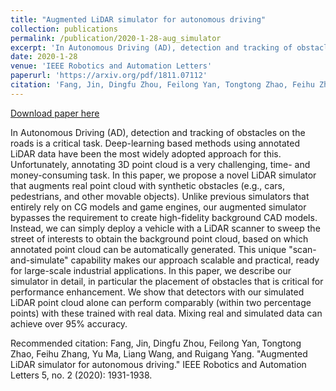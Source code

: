 ```yaml
---
title: "Augmented LiDAR simulator for autonomous driving"
collection: publications
permalink: /publication/2020-1-28-aug_simulator
excerpt: 'In Autonomous Driving (AD), detection and tracking of obstacles on the roads is a critical task. Deep-learning based methods using annotated LiDAR data have been the most widely adopted approach for this. Unfortunately, annotating 3D point cloud is a very challenging, time- and money-consuming task. In this paper, we propose a novel LiDAR simulator that augments real point cloud with synthetic obstacles (e.g., cars, pedestrians, and other movable objects). Unlike previous simulators that entirely rely on CG models and game engines, our augmented simulator bypasses the requirement to create high-fidelity background CAD models. Instead, we can simply deploy a vehicle with a LiDAR scanner to sweep the street of interests to obtain the background point cloud, based on which annotated point cloud can be automatically generated. This unique &quot;scan-and-simulate&quot; capability makes our approach scalable and practical, ready for large-scale industrial applications. In this paper, we describe our simulator in detail, in particular the placement of obstacles that is critical for performance enhancement. We show that detectors with our simulated LiDAR point cloud alone can perform comparably (within two percentage points) with these trained with real data. Mixing real and simulated data can achieve over 95% accuracy.'
date: 2020-1-28
venue: 'IEEE Robotics and Automation Letters'
paperurl: 'https://arxiv.org/pdf/1811.07112'
citation: 'Fang, Jin, Dingfu Zhou, Feilong Yan, Tongtong Zhao, Feihu Zhang, Yu Ma, Liang Wang, and Ruigang Yang. &quot;Augmented LiDAR simulator for autonomous driving.&quot; IEEE Robotics and Automation Letters 5, no. 2 (2020): 1931-1938.'
---
```


<a href='https://arxiv.org/pdf/1811.07112'>Download paper here</a>

In Autonomous Driving (AD), detection and tracking of obstacles on the roads is a critical task. Deep-learning based methods using annotated LiDAR data have been the most widely adopted approach for this. Unfortunately, annotating 3D point cloud is a very challenging, time- and money-consuming task. In this paper, we propose a novel LiDAR simulator that augments real point cloud with synthetic obstacles (e.g., cars, pedestrians, and other movable objects). Unlike previous simulators that entirely rely on CG models and game engines, our augmented simulator bypasses the requirement to create high-fidelity background CAD models. Instead, we can simply deploy a vehicle with a LiDAR scanner to sweep the street of interests to obtain the background point cloud, based on which annotated point cloud can be automatically generated. This unique &quot;scan-and-simulate&quot; capability makes our approach scalable and practical, ready for large-scale industrial applications. In this paper, we describe our simulator in detail, in particular the placement of obstacles that is critical for performance enhancement. We show that detectors with our simulated LiDAR point cloud alone can perform comparably (within two percentage points) with these trained with real data. Mixing real and simulated data can achieve over 95% accuracy.

Recommended citation: 
Fang, Jin, Dingfu Zhou, Feilong Yan, Tongtong Zhao, Feihu Zhang, Yu Ma, Liang Wang, and Ruigang Yang. "Augmented LiDAR simulator for autonomous driving." IEEE Robotics and Automation Letters 5, no. 2 (2020): 1931-1938.